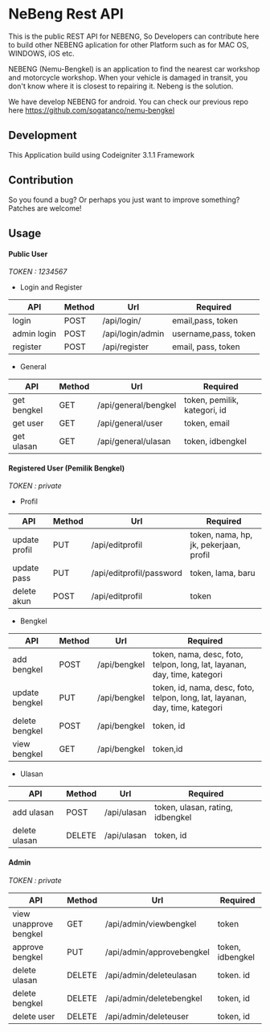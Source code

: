 # NeBeng Rest API

This is the public REST API for NEBENG, So Developers can contribute here to build other NEBENG aplication for other Platform such as for MAC OS, WINDOWS, iOS etc. 

NEBENG (Nemu-Bengkel) is an application to find the nearest car workshop and motorcycle workshop. When your vehicle is damaged in transit, you don't know where it is closest to repairing it. Nebeng is the solution. 

We have develop NEBENG for android. You can check our previous repo here https://github.com/sogatanco/nemu-bengkel

## Development

This Application build using Codeigniter 3.1.1 Framework

## Contribution

So you found a bug? Or perhaps you just want to improve something? Patches are welcome!

## Usage

#### Public User
*TOKEN : 1234567*

- Login and Register


|API    | Method| Url    | Required|
|-------|-------|--------|---------|
|login  |POST   |/api/login/|email,pass, token|
|admin login | POST |/api/login/admin|username,pass, token|
|register |POST|/api/register|email, pass, token|


- General

|API    | Method| Url    | Required|
|-------|-------|--------|---------|
|get bengkel|GET|/api/general/bengkel|token, pemilik, kategori, id|
|get user | GET |/api/general/user | token, email|
|get ulasan | GET |/api/general/ulasan |token, idbengkel|

#### Registered User (Pemilik Bengkel)
*TOKEN : private*

- Profil

|API    | Method| Url    | Required|
|-------|-------|--------|---------|
|update profil| PUT | /api/editprofil |token, nama, hp, jk, pekerjaan, profil |
|update pass| PUT | /api/editprofil/password | token, lama, baru|
|delete akun | POST| /api/editprofil | token|

- Bengkel

|API    | Method| Url    | Required|
|-------|-------|--------|---------|
|add bengkel|POST|/api/bengkel|token, nama, desc, foto, telpon, long, lat, layanan, day, time, kategori|
|update bengkel|PUT|/api/bengkel|token, id, nama, desc, foto, telpon, long, lat, layanan, day, time, kategori |
|delete bengkel|POST|/api/bengkel|token, id|
|view bengkel|GET|/api/bengkel|token,id|

- Ulasan

|API    | Method| Url    | Required|
|-------|-------|--------|---------|
|add ulasan | POST | /api/ulasan | token, ulasan, rating, idbengkel |
|delete ulasan | DELETE | /api/ulasan | token, id |


#### Admin

*TOKEN : private*

|API    | Method| Url    | Required|
|-------|-------|--------|---------|
|view unapprove bengkel | GET | /api/admin/viewbengkel | token |
|approve bengkel | PUT | /api/admin/approvebengkel |token, idbengkel |
|delete ulasan | DELETE | /api/admin/deleteulasan | token. id |
|delete bengkel | DELETE | /api/admin/deletebengkel | token, id |
|delete user | DELETE | /api/admin/deleteuser | token, id |









